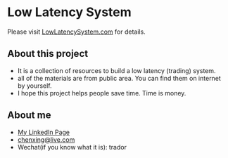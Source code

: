 # Low Latency System

Please visit [LowLatencySystem.com](https://lowlatencysystem.com) for details. 

## About this project
- It is a collection of resources to build a low latency (trading) system.
- all of the materials are from public area. You can find them on internet by yourself. 
- I hope this project helps people save time. Time is money. 

## About me
- [My LinkedIn Page](https://www.linkedin.com/in/masterchen/)
- [chenxing@live.com](mailto:chenxing@live.com)
- Wechat(if you know what it is): trador
